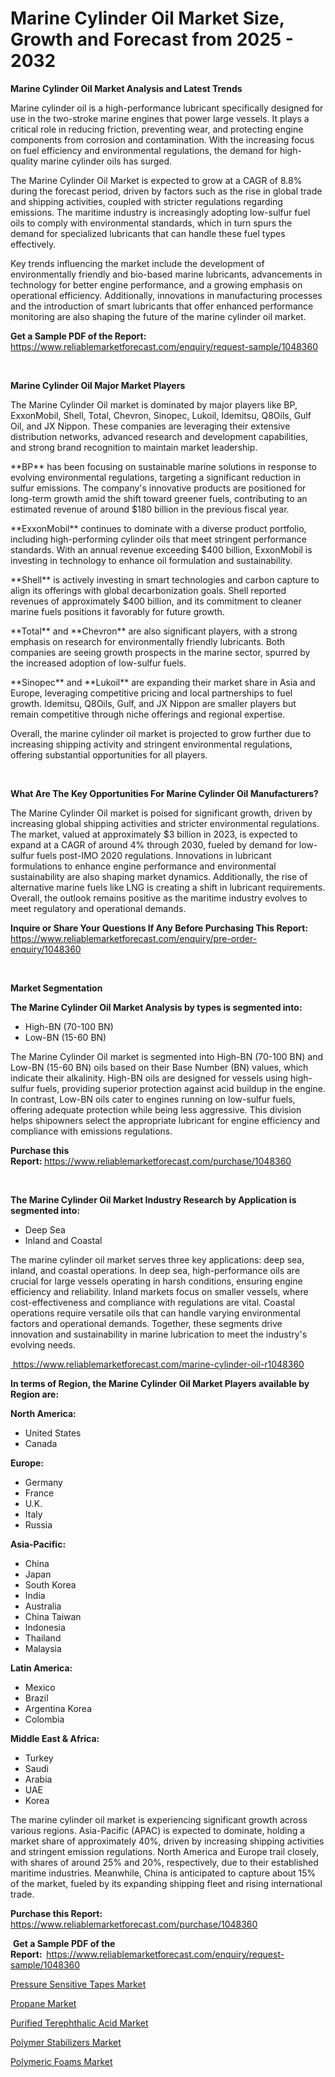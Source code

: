 <p><h1>Marine Cylinder Oil Market Size, Growth and Forecast from 2025 - 2032</h1></p><p><strong>Marine Cylinder Oil Market Analysis and Latest Trends</strong></p>
<p><p>Marine cylinder oil is a high-performance lubricant specifically designed for use in the two-stroke marine engines that power large vessels. It plays a critical role in reducing friction, preventing wear, and protecting engine components from corrosion and contamination. With the increasing focus on fuel efficiency and environmental regulations, the demand for high-quality marine cylinder oils has surged.</p><p>The Marine Cylinder Oil Market is expected to grow at a CAGR of 8.8% during the forecast period, driven by factors such as the rise in global trade and shipping activities, coupled with stricter regulations regarding emissions. The maritime industry is increasingly adopting low-sulfur fuel oils to comply with environmental standards, which in turn spurs the demand for specialized lubricants that can handle these fuel types effectively.</p><p>Key trends influencing the market include the development of environmentally friendly and bio-based marine lubricants, advancements in technology for better engine performance, and a growing emphasis on operational efficiency. Additionally, innovations in manufacturing processes and the introduction of smart lubricants that offer enhanced performance monitoring are also shaping the future of the marine cylinder oil market.</p></p>
<p><strong>Get a Sample PDF of the Report:&nbsp;</strong> <a href="https://www.reliablemarketforecast.com/enquiry/request-sample/1048360?utm_campaign=1108&utm_medium=2&utm_source=Github&utm_content=ia&utm_term=31032025&utm_id=marine-cylinder-oil">https://www.reliablemarketforecast.com/enquiry/request-sample/1048360</a></p>
<p>&nbsp;</p>
<p><strong>Marine Cylinder Oil Major Market Players</strong></p>
<p><p>The Marine Cylinder Oil market is dominated by major players like BP, ExxonMobil, Shell, Total, Chevron, Sinopec, Lukoil, Idemitsu, Q8Oils, Gulf Oil, and JX Nippon. These companies are leveraging their extensive distribution networks, advanced research and development capabilities, and strong brand recognition to maintain market leadership.</p><p>**BP** has been focusing on sustainable marine solutions in response to evolving environmental regulations, targeting a significant reduction in sulfur emissions. The company's innovative products are positioned for long-term growth amid the shift toward greener fuels, contributing to an estimated revenue of around $180 billion in the previous fiscal year.</p><p>**ExxonMobil** continues to dominate with a diverse product portfolio, including high-performing cylinder oils that meet stringent performance standards. With an annual revenue exceeding $400 billion, ExxonMobil is investing in technology to enhance oil formulation and sustainability.</p><p>**Shell** is actively investing in smart technologies and carbon capture to align its offerings with global decarbonization goals. Shell reported revenues of approximately $400 billion, and its commitment to cleaner marine fuels positions it favorably for future growth.</p><p>**Total** and **Chevron** are also significant players, with a strong emphasis on research for environmentally friendly lubricants. Both companies are seeing growth prospects in the marine sector, spurred by the increased adoption of low-sulfur fuels.</p><p>**Sinopec** and **Lukoil** are expanding their market share in Asia and Europe, leveraging competitive pricing and local partnerships to fuel growth. Idemitsu, Q8Oils, Gulf, and JX Nippon are smaller players but remain competitive through niche offerings and regional expertise. </p><p>Overall, the marine cylinder oil market is projected to grow further due to increasing shipping activity and stringent environmental regulations, offering substantial opportunities for all players.</p></p>
<p>&nbsp;</p>
<p><strong>What Are The Key Opportunities For Marine Cylinder Oil Manufacturers?</strong></p>
<p><p>The Marine Cylinder Oil market is poised for significant growth, driven by increasing global shipping activities and stricter environmental regulations. The market, valued at approximately $3 billion in 2023, is expected to expand at a CAGR of around 4% through 2030, fueled by demand for low-sulfur fuels post-IMO 2020 regulations. Innovations in lubricant formulations to enhance engine performance and environmental sustainability are also shaping market dynamics. Additionally, the rise of alternative marine fuels like LNG is creating a shift in lubricant requirements. Overall, the outlook remains positive as the maritime industry evolves to meet regulatory and operational demands.</p></p>
<p><strong>Inquire or Share Your Questions If Any Before Purchasing This Report:</strong> <a href="https://www.reliablemarketforecast.com/enquiry/pre-order-enquiry/1048360?utm_campaign=1108&utm_medium=2&utm_source=Github&utm_content=ia&utm_term=31032025&utm_id=marine-cylinder-oil">https://www.reliablemarketforecast.com/enquiry/pre-order-enquiry/1048360</a></p>
<p>&nbsp;</p>
<p><strong>Market Segmentation</strong></p>
<p><strong>The Marine Cylinder Oil Market Analysis by types is segmented into:</strong></p>
<p><ul><li>High-BN (70-100 BN)</li><li>Low-BN (15-60 BN)</li></ul></p>
<p><p>The Marine Cylinder Oil market is segmented into High-BN (70-100 BN) and Low-BN (15-60 BN) oils based on their Base Number (BN) values, which indicate their alkalinity. High-BN oils are designed for vessels using high-sulfur fuels, providing superior protection against acid buildup in the engine. In contrast, Low-BN oils cater to engines running on low-sulfur fuels, offering adequate protection while being less aggressive. This division helps shipowners select the appropriate lubricant for engine efficiency and compliance with emissions regulations.</p></p>
<p><strong>Purchase this Report:&nbsp;</strong><a href="https://www.reliablemarketforecast.com/purchase/1048360?utm_campaign=1108&utm_medium=2&utm_source=Github&utm_content=ia&utm_term=31032025&utm_id=marine-cylinder-oil">https://www.reliablemarketforecast.com/purchase/1048360</a></p>
<p>&nbsp;</p>
<p><strong>The Marine Cylinder Oil Market Industry Research by Application is segmented into:</strong></p>
<p><ul><li>Deep Sea</li><li>Inland and Coastal</li></ul></p>
<p><p>The marine cylinder oil market serves three key applications: deep sea, inland, and coastal operations. In deep sea, high-performance oils are crucial for large vessels operating in harsh conditions, ensuring engine efficiency and reliability. Inland markets focus on smaller vessels, where cost-effectiveness and compliance with regulations are vital. Coastal operations require versatile oils that can handle varying environmental factors and operational demands. Together, these segments drive innovation and sustainability in marine lubrication to meet the industry's evolving needs.</p></p>
<p><a href="https://www.reliablemarketforecast.com/marine-cylinder-oil-r1048360?utm_campaign=1108&utm_medium=2&utm_source=Github&utm_content=ia&utm_term=31032025&utm_id=marine-cylinder-oil">&nbsp;https://www.reliablemarketforecast.com/marine-cylinder-oil-r1048360</a></p>
<p><strong>In terms of Region, the Marine Cylinder Oil Market Players available by Region are:</strong></p>
<p>
    <p> <strong> North America: </strong>
        <ul>
            <li>United States</li>
            <li>Canada</li>
        </ul>
        </p> 
    <p> <strong> Europe: </strong>
        <ul>
            <li>Germany</li>
            <li>France</li>
            <li>U.K.</li>
            <li>Italy</li>
            <li>Russia</li>
        </ul>
        </p> 
    <p> <strong> Asia-Pacific: </strong>
        <ul>
            <li>China</li>
            <li>Japan</li>
            <li>South Korea</li>
            <li>India</li>
            <li>Australia</li>
            <li>China Taiwan</li>
            <li>Indonesia</li>
            <li>Thailand</li>
            <li>Malaysia</li>
        </ul>
        </p> 
    <p> <strong> Latin America: </strong>
        <ul>
            <li>Mexico</li>
            <li>Brazil</li>
            <li>Argentina Korea</li>
            <li>Colombia</li>
        </ul>
        </p> 
    <p> <strong> Middle East & Africa: </strong>
        <ul>
            <li>Turkey</li>
            <li>Saudi</li>
            <li>Arabia</li>
            <li>UAE</li>
            <li>Korea</li>
        </ul>
    </p>
    </p>
<p><p>The marine cylinder oil market is experiencing significant growth across various regions. Asia-Pacific (APAC) is expected to dominate, holding a market share of approximately 40%, driven by increasing shipping activities and stringent emission regulations. North America and Europe trail closely, with shares of around 25% and 20%, respectively, due to their established maritime industries. Meanwhile, China is anticipated to capture about 15% of the market, fueled by its expanding shipping fleet and rising international trade. </p></p>
<p><strong>Purchase this Report: </strong><a href="https://www.reliablemarketforecast.com/purchase/1048360?utm_campaign=1108&utm_medium=2&utm_source=Github&utm_content=ia&utm_term=31032025&utm_id=marine-cylinder-oil">https://www.reliablemarketforecast.com/purchase/1048360</a></p>
<p>&nbsp;<strong>Get a Sample PDF of the Report:&nbsp;&nbsp;</strong><a href="https://www.reliablemarketforecast.com/enquiry/request-sample/1048360?utm_campaign=1108&utm_medium=2&utm_source=Github&utm_content=ia&utm_term=31032025&utm_id=marine-cylinder-oil">https://www.reliablemarketforecast.com/enquiry/request-sample/1048360</a></p>
<p><strong></strong></p>
<p><p><a href="https://github.com/fontshatintj/Market-Research-Report-List-1/blob/main/pressure-sensitive-tapes-market.md?utm_campaign=1108&utm_medium=2&utm_source=Github&utm_content=ia&utm_term=31032025&utm_id=marine-cylinder-oil">Pressure Sensitive Tapes Market</a></p><p><a href="https://github.com/firdwsermald/Market-Research-Report-List-1/blob/main/propane-market.md?utm_campaign=1108&utm_medium=2&utm_source=Github&utm_content=ia&utm_term=31032025&utm_id=marine-cylinder-oil">Propane Market</a></p><p><a href="https://github.com/wilzeryammy/Market-Research-Report-List-1/blob/main/purified-terephthalic-acid-market.md?utm_campaign=1108&utm_medium=2&utm_source=Github&utm_content=ia&utm_term=31032025&utm_id=marine-cylinder-oil">Purified Terephthalic Acid Market</a></p><p><a href="https://github.com/bredevasil2q/Market-Research-Report-List-1/blob/main/polymer-stabilizers-market.md?utm_campaign=1108&utm_medium=2&utm_source=Github&utm_content=ia&utm_term=31032025&utm_id=marine-cylinder-oil">Polymer Stabilizers Market</a></p><p><a href="https://github.com/winjelequegt/Market-Research-Report-List-1/blob/main/polymeric-foams-market.md?utm_campaign=1108&utm_medium=2&utm_source=Github&utm_content=ia&utm_term=31032025&utm_id=marine-cylinder-oil">Polymeric Foams Market</a></p></p>